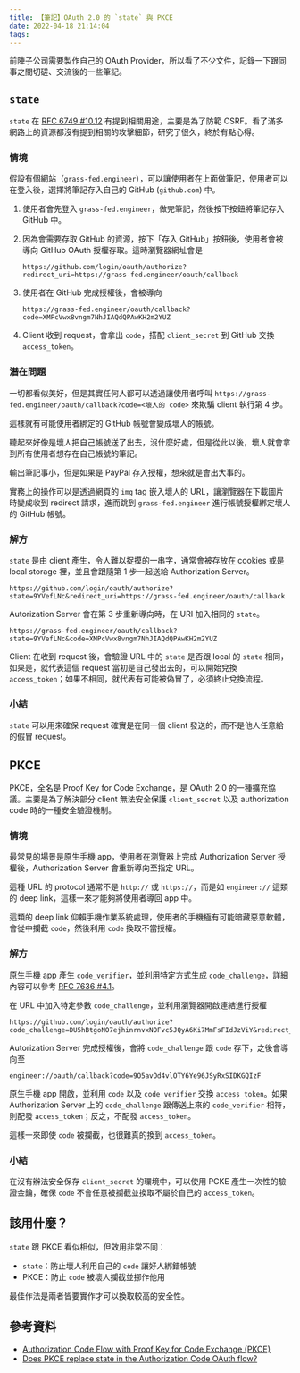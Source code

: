 ```yaml
---
title: 【筆記】OAuth 2.0 的 `state` 與 PKCE
date: 2022-04-18 21:14:04
tags:
---
```


前陣子公司需要製作自己的 OAuth Provider，所以看了不少文件，記錄一下跟同事之間切磋、交流後的一些筆記。

## `state`

`state` 在 [RFC 6749 #10.12](https://datatracker.ietf.org/doc/html/rfc6749#section-10.12) 有提到相關用途，主要是為了防範 CSRF。看了滿多網路上的資源都沒有提到相關的攻擊細節，研究了很久，終於有點心得。

### 情境

假設有個網站（`grass-fed.engineer`），可以讓使用者在上面做筆記，使用者可以在登入後，選擇將筆記存入自己的 GitHub (`github.com`) 中。

1. 使用者會先登入 `grass-fed.engineer`，做完筆記，然後按下按鈕將筆記存入 GitHub 中。

2. 因為會需要存取 GitHub 的資源，按下「存入 GitHub」按鈕後，使用者會被導向 GitHub OAuth 授權存取。這時瀏覽器網址會是

    ```
    https://github.com/login/oauth/authorize?redirect_uri=https://grass-fed.engineer/oauth/callback
    ```

3. 使用者在 GitHub 完成授權後，會被導向

    ```
    https://grass-fed.engineer/oauth/callback?code=XMPcVwx8vngm7NhJIAQdQPAwKH2m2YUZ
    ```

4. Client 收到 request，會拿出 `code`，搭配 `client_secret` 到 GitHub 交換 `access_token`。

### 潛在問題

一切都看似美好，但是其實任何人都可以透過讓使用者呼叫 `https://grass-fed.engineer/oauth/callback?code=<壞人的 code>` 來欺騙 client 執行第 4 步。

這樣就有可能使用者綁定的 GitHub 帳號會變成壞人的帳號。

聽起來好像是壞人把自己帳號送了出去，沒什麼好處，但是從此以後，壞人就會拿到所有使用者想存在自己帳號的筆記。

輸出筆記事小，但是如果是 PayPal 存入授權，想來就是會出大事的。

實務上的操作可以是透過網頁的 `img` tag 嵌入壞人的 URL，讓瀏覽器在下載圖片時變成收到 redirect 請求，進而跳到 `grass-fed.engineer` 進行帳號授權綁定壞人的 GitHub 帳號。

### 解方

`state` 是由 client 產生，令人難以捉摸的一串字，通常會被存放在 cookies 或是 local storage 裡，並且會跟隨第 1 步一起送給 Authorization Server。

```
https://github.com/login/oauth/authorize?state=9YVefLNc&redirect_uri=https://grass-fed.engineer/oauth/callback
```

Autorization Server 會在第 3 步重新導向時，在 URI 加入相同的 `state`。

```
https://grass-fed.engineer/oauth/callback?state=9YVefLNc&code=XMPcVwx8vngm7NhJIAQdQPAwKH2m2YUZ
```

Client 在收到 request 後，會驗證 URL 中的 `state` 是否跟 local 的 `state` 相同，如果是，就代表這個 request 當初是自己發出去的，可以開始兌換 `access_token`；如果不相同，就代表有可能被偽冒了，必須終止兌換流程。

### 小結
`state` 可以用來確保 request 確實是在同一個 client 發送的，而不是他人任意給的假冒 request。

## PKCE

PKCE，全名是 Proof Key for Code Exchange，是 OAuth 2.0 的一種擴充協議。主要是為了解決部分 client 無法安全保護 `client_secret` 以及 authorization code 時的一種安全驗證機制。

### 情境

最常見的場景是原生手機 app，使用者在瀏覽器上完成 Authorization Server 授權後，Authorization Server 會重新導向至指定 URL。

這種 URL 的 protocol 通常不是 `http://` 或 `https://`，而是如 `engineer://` 這類的 deep link，這樣一來才能夠將使用者導回 app 中。

這類的 deep link 仰賴手機作業系統處理，使用者的手機極有可能暗藏惡意軟體，會從中攔截 `code`，然後利用 `code` 換取不當授權。

### 解方

原生手機 app 產生 `code_verifier`，並利用特定方式生成 `code_challenge`，詳細內容可以參考 [RFC 7636 #4.1](https://datatracker.ietf.org/doc/html/rfc7636)。

在 URL 中加入特定參數 `code_challenge`，並利用瀏覽器開啟連結進行授權

```
https://github.com/login/oauth/authorize?code_challenge=DU5hBtgoNO7ejhinrnvxNOFvc5JQyA6Ki7MmFsFIdJzViY&redirect_uri=engineer://oauth/callback
```

Autorization Server 完成授權後，會將 `code_challenge` 跟 `code` 存下，之後會導向至

```
engineer://oauth/callback?code=9O5avOd4vlOTY6Ye96JSyRxSIDKGQIzF
```

原生手機 app 開啟，並利用 `code` 以及 `code_verifier` 交換 `access_token`。如果 Authorization Server 上的 `code_challenge` 跟傳送上來的 `code_verifier` 相符，則配發 `access_token`；反之，不配發 `access_token`。

這樣一來即使 `code` 被攔截，也很難真的換到 `access_token`。

### 小結
在沒有辦法安全保存 `client_secret` 的環境中，可以使用 PCKE 產生一次性的驗證金鑰，確保 `code` 不會任意被攔截並換取不屬於自己的 `access_token`。

## 該用什麼？

`state` 跟 PKCE 看似相似，但效用非常不同：

- `state`：防止壞人利用自己的 `code` 讓好人綁錯帳號
- PKCE：防止 `code` 被壞人攔截並挪作他用

最佳作法是兩者皆要實作才可以換取較高的安全性。

## 參考資料
- [Authorization Code Flow with Proof Key for Code Exchange (PKCE)](https://auth0.com/docs/get-started/authentication-and-authorization-flow/authorization-code-flow-with-proof-key-for-code-exchange-pkce)
- [Does PKCE replace state in the Authorization Code OAuth flow?](https://security.stackexchange.com/questions/214980/does-pkce-replace-state-in-the-authorization-code-oauth-flow)
